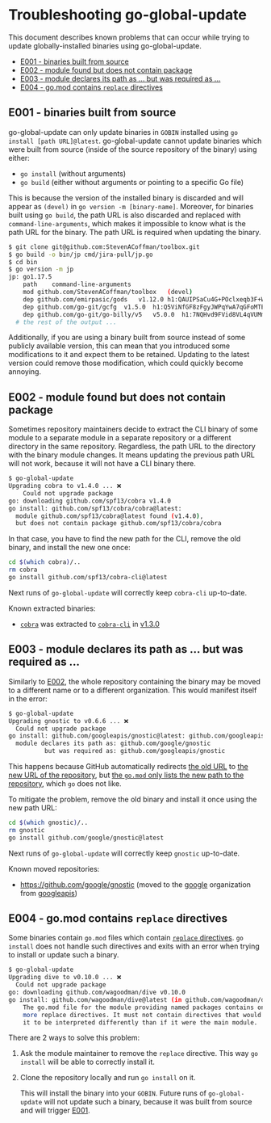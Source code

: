 # Troubleshooting go-global-update

This document describes known problems that can occur while trying to update
globally-installed binaries using go-global-update.

<!-- toc -->

- [E001 - binaries built from source](#e001---binaries-built-from-source)
- [E002 - module found but does not contain package](#e002---module-found-but-does-not-contain-package)
- [E003 - module declares its path as ... but was required as ...](#e003---module-declares-its-path-as--but-was-required-as-)
- [E004 - go.mod contains `replace` directives](#e004---gomod-contains-replace-directives)

<!-- tocstop -->

## E001 - binaries built from source

go-global-update can only update binaries in `GOBIN` installed using
`go install [path URL]@latest`. go-global-update cannot update binaries which
were built from source (inside of the source repository of the binary) using
either:

- `go install` (without arguments)
- `go build` (either without arguments or pointing to a specific Go file)

This is because the version of the installed binary is discarded and will appear
as `(devel)` in `go version -m [binary-name]`. Moreover, for binaries built
using `go build`, the path URL is also discarded and replaced with
`command-line-arguments`, which makes it impossible to know what is the path URL
for the binary. The path URL is required when updating the binary.

```sh
$ git clone git@github.com:StevenACoffman/toolbox.git
$ go build -o bin/jp cmd/jira-pull/jp.go
$ cd bin
$ go version -m jp
jp: go1.17.5
	path	command-line-arguments
	mod	github.com/StevenACoffman/toolbox	(devel)
	dep	github.com/emirpasic/gods	v1.12.0	h1:QAUIPSaCu4G+POclxeqb3F+WPpdKqFGlw36+yOzGlrg=
	dep	github.com/go-git/gcfg	v1.5.0	h1:Q5ViNfGF8zFgyJWPqYwA7qGFoMTEiBmdlkcfRmpIMa4=
	dep	github.com/go-git/go-billy/v5	v5.0.0	h1:7NQHvd9FVid8VL4qVUMm8XifBK+2xCoZ2lSk0agRrHM=
  # the rest of the output ...
```

Additionally, if you are using a binary built from source instead of some
publicly available version, this can mean that you introduced some modifications
to it and expect them to be retained. Updating to the latest version could
remove those modification, which could quickly become annoying.

## E002 - module found but does not contain package

Sometimes repository maintainers decide to extract the CLI binary of some module
to a separate module in a separate repository or a different directory in the
same repository. Regardless, the path URL to the directory with the binary
module changes. It means updating the previous path URL will not work, because
it will not have a CLI binary there.

```sh
$ go-global-update
Upgrading cobra to v1.4.0 ... ❌
    Could not upgrade package
go: downloading github.com/spf13/cobra v1.4.0
go install: github.com/spf13/cobra/cobra@latest:
  module github.com/spf13/cobra@latest found (v1.4.0),
  but does not contain package github.com/spf13/cobra/cobra
```

In that case, you have to find the new path for the CLI, remove the old binary,
and install the new one once:

```sh
cd $(which cobra)/..
rm cobra
go install github.com/spf13/cobra-cli@latest
```

Next runs of `go-global-update` will correctly keep `cobra-cli` up-to-date.

Known extracted binaries:

- [`cobra`](https://github.com/spf13/cobra) was extracted to
  [`cobra-cli`](https://github.com/spf13/cobra-cli) in
  [v1.3.0](https://github.com/spf13/cobra-cli/releases/tag/v1.3.0)

## E003 - module declares its path as ... but was required as ...

Similarly to [E002](#e002---module-found-but-does-not-contain-package), the
whole repository containing the binary may be moved to a different name or to a
different organization. This would manifest itself in the error:

```sh
$ go-global-update
Upgrading gnostic to v0.6.6 ... ❌
  Could not upgrade package
go install: github.com/googleapis/gnostic@latest: github.com/googleapis/gnostic@v0.6.6: parsing go.mod:
  module declares its path as: github.com/google/gnostic
          but was required as: github.com/googleapis/gnostic
```

This happens because GitHub automatically redirects
[the old URL](https://github.com/googleapis/gnostic) to
[the new URL of the repository](https://github.com/google/gnostic), but
[the `go.mod` only lists the new path to the repository](https://github.com/google/gnostic/blob/418d86c152e3f607fa625e9aca135091e574811f/go.mod#L1),
which `go` does not like.

To mitigate the problem, remove the old binary and install it once using the new
path URL:

```sh
cd $(which gnostic)/..
rm gnostic
go install github.com/google/gnostic@latest
```

Next runs of `go-global-update` will correctly keep `gnostic` up-to-date.

Known moved repositories:

- <https://github.com/google/gnostic> (moved to the
  [google](https://github.com/google) organization from
  [googleapis](https://github.com/googleapis))

## E004 - go.mod contains `replace` directives

Some binaries contain `go.mod` files which contain
[`replace` directives](https://go.dev/ref/mod#go-mod-file-replace). `go install`
does not handle such directives and exits with an error when trying to install
or update such a binary.

```sh
$ go-global-update
Upgrading dive to v0.10.0 ... ❌
  Could not upgrade package
go: downloading github.com/wagoodman/dive v0.10.0
go install: github.com/wagoodman/dive@latest (in github.com/wagoodman/dive@v0.10.0):
    The go.mod file for the module providing named packages contains one or
    more replace directives. It must not contain directives that would cause
    it to be interpreted differently than if it were the main module.
```

There are 2 ways to solve this problem:

1. Ask the module maintainer to remove the `replace` directive. This way
   `go install` will be able to correctly install it.

2. Clone the repository locally and run `go install` on it.

   This will install the binary into your `GOBIN`. Future runs of
   `go-global-update` will not update such a binary, because it was built from
   source and will trigger [E001](#e001---binaries-built-from-source).
